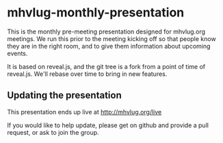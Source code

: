 # mhvlug-monthly-presentation

This is the monthly pre-meeting presentation designed for mhvlug.org
meetings. We run this prior to the meeting kicking off so that people
know they are in the right room, and to give them information about
upcoming events.

It is based on reveal.js, and the git tree is a fork from a point of time
of reveal.js. We'll rebase over time to bring in new features.

## Updating the presentation

This presentation ends up live at http://mhvlug.org/live

If you would like to help update, please get on github and provide a
pull request, or ask to join the group.
